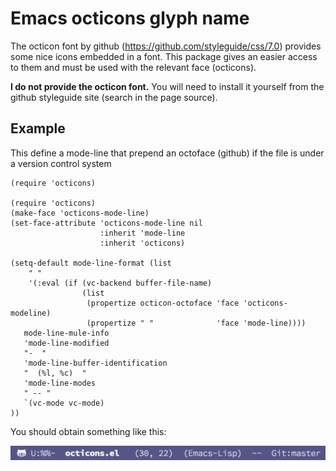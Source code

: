 # Emacs octicons glyph name

The octicon font by github (https://github.com/styleguide/css/7.0) provides
some nice icons embedded in a font. This package gives an easier access to them
and must be used with the relevant face (octicons).

**I do not provide the octicon font.** You will need to install it yourself from
  the github styleguide site (search in the page source).


## Example

This define a mode-line that prepend an octoface (github) if the file is
under a version control system

```
(require 'octicons)

(require 'octicons)
(make-face 'octicons-mode-line)
(set-face-attribute 'octicons-mode-line nil
                    :inherit 'mode-line
                    :inherit 'octicons)

(setq-default mode-line-format (list
    " "
    '(:eval (if (vc-backend buffer-file-name)
                (list
                 (propertize octicon-octoface 'face 'octicons-modeline)
                 (propertize " "              'face 'mode-line))))
   mode-line-mule-info
   'mode-line-modified
   "-  "
   'mode-line-buffer-identification
   "  (%l, %c)  "
   'mode-line-modes
   " -- "
   `(vc-mode vc-mode)
))
```

You should obtain something like this:

![octicons modeline screenshot](octicons-modeline.png)
